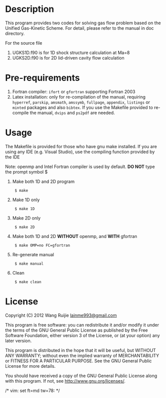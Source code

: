 Description
================
This program provides two codes for solving gas flow problem based on the
Unified Gas-Kinetic Scheme. For detail, please refer to the manual in doc
directory.

For the source file

1. UGKS1D.f90 is for 1D shock structure calculation at Ma=8
2. UGKS2D.f90 is for 2D lid-driven cavity flow calculation

Pre-requirements
================
1. Fortran compiler: `ifort` or `gfortran` supporting Fortran 2003
2. Latex installation: only for re-compilation of the manual, requiring
`hyperref`, `parskip`, `amsmath`, `amssymb`, `fullpage`, `appendix`,
`listings` or `minted` packages and also `bibtex`. If you use the Makefile
provided to re-compile the manual, `dvips` and `ps2pdf` are needed.

Usage
================
The Makefile is provided for those who have gnu make installed. If you are
using any IDE (e.g. Visual Studio), use the compiling function provided by the
IDE

Note: openmp and Intel Fortran compiler is used by default. **DO NOT** type the
prompt symbol $

1. Make both 1D and 2D program

        $ make

2. Make 1D only

        $ make 1D

3. Make 2D only

        $ make 2D

4. Make both 1D and 2D **WITHOUT** openmp, and **WITH** gfortran

        $ make OMP=no FC=gfortran

5. Re-generate manual

        $ make manual

6. Clean
 
        $ make clean

License
================
Copyright (C) 2012 Wang Ruijie <lainme993@gmail.com>

This program is free software: you can redistribute it and/or modify it under
the terms of the GNU General Public License as published by the Free Software
Foundation, either version 3 of the License, or (at your option) any later
version.

This program is distributed in the hope that it will be useful, but WITHOUT
ANY WARRANTY; without even the implied warranty of MERCHANTABILITY or FITNESS
FOR A PARTICULAR PURPOSE.  See the GNU General Public License for more
details.

You should have received a copy of the GNU General Public License along with
this program.  If not, see <http://www.gnu.org/licenses/>.

/* vim: set ft=md tw=78: */
